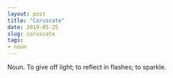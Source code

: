 ```yaml
---
layout: post
title: "Coruscate"
date: 2019-05-25
slug: coruscate
tags:
- noun
---
```


Noun. To give off light; to reflect in flashes; to sparkle.
